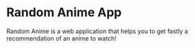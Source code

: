 # Random Anime App
Random Anime is a web application that helps you to get fastly a recommendation of an anime to watch!